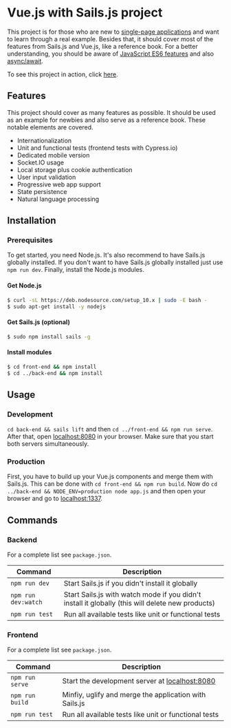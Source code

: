 # Vue.js with Sails.js project

This project is for those who are new to
[single-page applications](https://en.wikipedia.org/wiki/Single-page_application) and want to learn through a real
example. Besides that, it should cover most of the features from Sails.js and Vue.js, like a reference book. For a better understanding, you should be aware of [JavaScript ES6 features](http://es6-features.org) and also [async/await](https://developer.mozilla.org/en-US/docs/Web/JavaScript/Reference/Statements/async_function).

To see this project in action, click [here](https://vue-sails-example.herokuapp.com/).

## Features

This project should cover as many features as possible. It should be used as an example for newbies and also serve as
a reference book. These notable elements are covered.

- Internationalization
- Unit and functional tests (frontend tests with Cypress.io)
- Dedicated mobile version
- Socket.IO usage
- Local storage plus cookie authentication
- User input validation
- Progressive web app support
- State persistence
- Natural language processing

## Installation

### Prerequisites

To get started, you need Node.js. It's also recommend to have Sails.js globally installed. If you don't want to have Sails.js globally installed just use `npm run dev`. Finally, install the Node.js modules.

#### Get Node.js

```bash
$ curl -sL https://deb.nodesource.com/setup_10.x | sudo -E bash -
$ sudo apt-get install -y nodejs
```

#### Get Sails.js (optional)

```bash
$ sudo npm install sails -g
```

#### Install modules

```bash
$ cd front-end && npm install
$ cd ../back-end && npm install
```

## Usage

### Development

`cd back-end && sails lift` and then `cd ../front-end && npm run serve`. After that, open
[localhost:8080](http://localhost:8080) in your browser. Make sure that you start both servers simultaneously.

### Production

First, you have to build up your Vue.js components and merge them with Sails.js. This can be done with
`cd front-end && npm run build`. Now do `cd ../back-end && NODE_ENV=production node app.js` and then open your browser and go to
[localhost:1337](http://localhost:1337).

## Commands

### Backend

For a complete list see `package.json`.

| Command             | Description                                                                                      |
|---------------------|--------------------------------------------------------------------------------------------------|
| `npm run dev`       | Start Sails.js if you didn't install it globally                                                 |
| `npm run dev:watch` | Start Sails.js with watch mode if you didn't install it globally (this will delete new products)                                 |
| `npm run test`      | Run all available tests like unit or functional tests                                            |

### Frontend

For a complete list see `package.json`.

| Command                   | Description                                                                              |
|---------------------------|------------------------------------------------------------------------------------------|
| `npm run serve`           | Start the development server at [localhost:8080](http://localhost:8080)                  |
| `npm run build`           | Minfiy, uglify and merge the application with Sails.js                                   |
| `npm run test`            | Run all available tests like unit or functional tests                                    |
